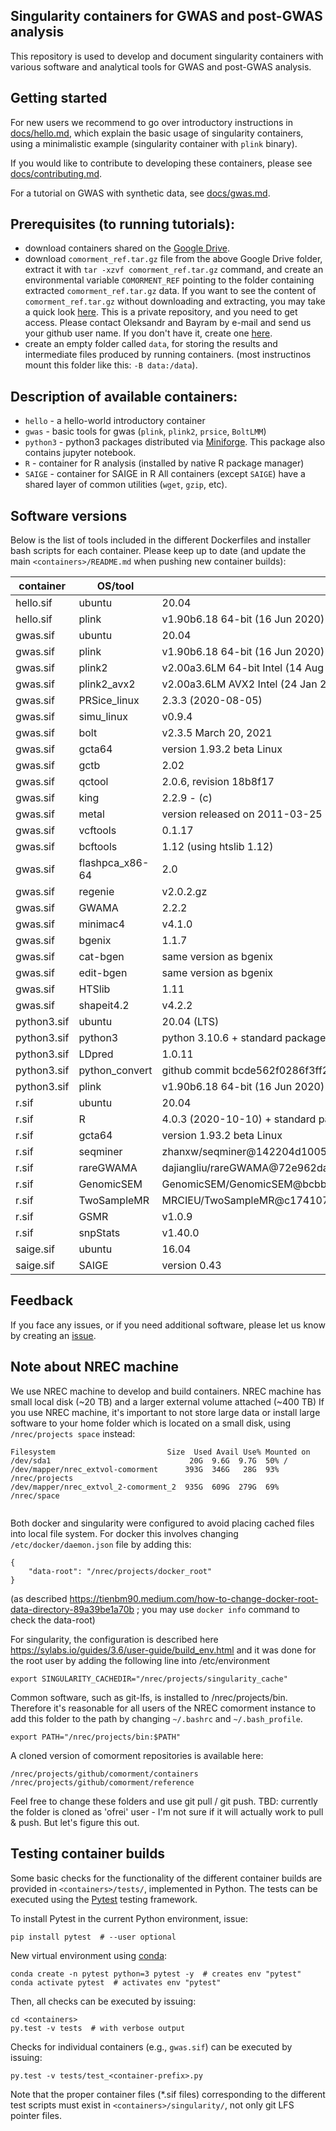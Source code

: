## Singularity containers for GWAS and post-GWAS analysis
This repository is used to develop and document singularity containers with various software and analytical tools for GWAS and post-GWAS analysis.

## Getting started
For new users we recommend to go over introductory instructions in [docs/hello.md](docs/hello.md), which explain the basic usage of singularity containers, using a minimalistic example (singularity container with ``plink`` binary).

If you would like to contribute to developing these containers, please see  [docs/contributing.md](docs/contributing.md).

For a tutorial on GWAS with synthetic data, see [docs/gwas.md](docs/gwas.md).

## Prerequisites (to running tutorials):
* download containers shared on the [Google Drive](https://drive.google.com/drive/folders/1mfxZJ-7A-4lDlCkarUCxEf2hBIxQGO69?usp=sharing).
* download ``comorment_ref.tar.gz`` file from the above Google Drive folder, extract it with ``tar -xzvf comorment_ref.tar.gz`` command,
  and create an environmental variable ``COMORMENT_REF`` pointing to the folder containing extracted ``comorment_ref.tar.gz`` data.
  If you want to see the content of ``comorment_ref.tar.gz`` without downloading and extracting, 
  you may take a quick look [here](https://github.com/norment/comorment_data). This is a private repository, and you need to get access.
  Please contact Oleksandr and Bayram by e-mail and send us your github user name. If you don't have it, create one [here](http://github.com/join).
* create an empty folder called ``data``, for storing the results and intermediate files produced by running containers.
  (most instructinos mount this folder like this: ``-B data:/data``).

## Description of available containers:
* ``hello`` - a hello-world introductory container
* ``gwas`` - basic tools for gwas (``plink``, ``plink2``, ``prsice``, ``BoltLMM``)
* ``python3`` - python3 packages distributed via [Miniforge](https://github.com/conda-forge/miniforge). This package also contains jupyter notebook.
* ``R`` - container for R analysis (installed by native R package manager)
* ``SAIGE`` - container for SAIGE in R
All containers (except ``SAIGE``) have a shared layer of common utilities (``wget``, ``gzip``, etc). 

## Software versions

  Below is the list of tools included in the different Dockerfiles and installer bash scripts for each container. 
  Please keep up to date (and update the main `<containers>/README.md` when pushing new container builds):
  
  | container         | OS/tool             | version
  | ----------------- | ------------------- | ----------------------------------------
  | hello.sif         | ubuntu              | 20.04
  | hello.sif         | plink               | v1.90b6.18 64-bit (16 Jun 2020)
  | gwas.sif          | ubuntu              | 20.04
  | gwas.sif          | plink               | v1.90b6.18 64-bit (16 Jun 2020)
  | gwas.sif          | plink2              | v2.00a3.6LM 64-bit Intel (14 Aug 2022)
  | gwas.sif          | plink2_avx2         | v2.00a3.6LM AVX2 Intel (24 Jan 2020)
  | gwas.sif          | PRSice_linux        | 2.3.3 (2020-08-05) 
  | gwas.sif          | simu_linux          | v0.9.4
  | gwas.sif          | bolt                | v2.3.5 March 20, 2021
  | gwas.sif          | gcta64              | version 1.93.2 beta Linux
  | gwas.sif          | gctb                | 2.02
  | gwas.sif          | qctool              | 2.0.6, revision 18b8f17
  | gwas.sif          | king                | 2.2.9 - (c)
  | gwas.sif          | metal               | version released on 2011-03-25
  | gwas.sif          | vcftools            | 0.1.17
  | gwas.sif          | bcftools            | 1.12 (using htslib 1.12)
  | gwas.sif          | flashpca_x86-64     | 2.0
  | gwas.sif          | regenie             | v2.0.2.gz
  | gwas.sif          | GWAMA               | 2.2.2
  | gwas.sif          | minimac4            | v4.1.0
  | gwas.sif          | bgenix              | 1.1.7
  | gwas.sif          | cat-bgen            | same version as bgenix  
  | gwas.sif          | edit-bgen           | same version as bgenix  
  | gwas.sif          | HTSlib              | 1.11
  | gwas.sif          | shapeit4.2          | v4.2.2
  | python3.sif       | ubuntu              | 20.04 (LTS)
  | python3.sif       | python3             | python 3.10.6 + standard packages (numpy, pandas, etc.)
  | python3.sif       | LDpred              | 1.0.11
  | python3.sif       | python_convert      | github commit bcde562f0286f3ff271dbb54d486d4ca1d40ae36
  | python3.sif       | plink               | v1.90b6.18 64-bit (16 Jun 2020)
  | r.sif             | ubuntu              | 20.04
  | r.sif             | R                   | 4.0.3 (2020-10-10) + standard packages (data.table, ggplot, etc)
  | r.sif             | gcta64              | version 1.93.2 beta Linux
  | r.sif             | seqminer            | zhanxw/seqminer@142204d1005553ea87e1740ff97f0286291e41f9
  | r.sif             | rareGWAMA           | dajiangliu/rareGWAMA@72e962dae19dc07251244f6c33275ada189c2126
  | r.sif             | GenomicSEM          | GenomicSEM/GenomicSEM@bcbbaffff5767acfc5c020409a4dc54fbf07876b
  | r.sif             | TwoSampleMR         | MRCIEU/TwoSampleMR@c174107cfd9ba47cf2f780849a263f37ac472a0e
  | r.sif             | GSMR                | v1.0.9
  | r.sif             | snpStats            | v1.40.0
  | saige.sif         | ubuntu              | 16.04
  | saige.sif         | SAIGE               | version 0.43


## Feedback

If you face any issues, or if you need additional software, please let us know by creating an [issue](https://github.com/comorment/containers/issues/new). 

## Note about NREC machine

We use NREC machine to develop and build containers.
NREC machine has small local disk (~20 TB) and a larger external volume attached (~400 TB)
If you use NREC machine, it's important to not store large data or install large software to your home folder which is located on a small disk,
using ``/nrec/projects space`` instead:

```
Filesystem                         Size  Used Avail Use% Mounted on
/dev/sda1                               20G  9.6G  9.7G  50% /
/dev/mapper/nrec_extvol-comorment      393G  346G   28G  93% /nrec/projects
/dev/mapper/nrec_extvol_2-comorment_2  935G  609G  279G  69% /nrec/space


```

Both docker and singularity were configured to avoid placing cached files into local file system.
For docker this involves changing ``/etc/docker/daemon.json`` file by adding this:
```
{ 
    "data-root": "/nrec/projects/docker_root"
}
```
(as described https://tienbm90.medium.com/how-to-change-docker-root-data-directory-89a39be1a70b ; you may use ``docker info`` command to check the data-root)

For singularity, the configuration is described here https://sylabs.io/guides/3.6/user-guide/build_env.html
and it was done for the root user by adding  the following line into /etc/environment
```
export SINGULARITY_CACHEDIR="/nrec/projects/singularity_cache"
```

Common software, such as git-lfs, is installed to /nrec/projects/bin. 
Therefore it's reasonable for all users of the NREC comorment instance
to add this folder to the path by changing ``~/.bashrc`` and ``~/.bash_profile``.
```
export PATH="/nrec/projects/bin:$PATH"
```

A cloned version of comorment repositories is available here:
```
/nrec/projects/github/comorment/containers
/nrec/projects/github/comorment/reference
```
Feel free to change these folders and use git pull / git push. TBD: currently the folder is cloned as 'ofrei' user - I'm not sure if it will actually work to pull & push. But let's figure this out.

## Testing container builds

Some basic checks for the functionality of the different container builds are provided in `<containers>/tests/`, implemented in Python. 
The tests can be executed using the [Pytest](https://docs.pytest.org) testing framework. 

To install Pytest in the current Python environment, issue:
```
pip install pytest  # --user optional
```

New virtual environment using [conda](https://docs.conda.io/en/latest/index.html):
```
conda create -n pytest python=3 pytest -y  # creates env "pytest"
conda activate pytest  # activates env "pytest"
```

Then, all checks can be executed by issuing:
```
cd <containers>
py.test -v tests  # with verbose output
```

Checks for individual containers (e.g., `gwas.sif`) can be executed by issuing:
```
py.test -v tests/test_<container-prefix>.py
```

Note that the proper container files (*.sif files) corresponding to the different test scripts must exist in `<containers>/singularity/`, 
not only git LFS pointer files.

